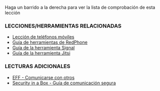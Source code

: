 [Title]: # (¿Y ahora qué?)
[Difficulty]: # (Principiante)
[Order]: # (4)

Haga un barrido a la derecha para ver la lista de comprobación de esta lección

### LECCIONES/HERRAMIENTAS RELACIONADAS

*   [Lección de teléfonos móviles](umbrella://lesson/mobile-phones)
*   [Guía de herramientas de RedPhone](umbrella://lesson/redphone)
*   [Guía de la herramienta Signal](umbrella://lesson/signal)
*   [Guía de la herramienta Jitsi](umbrella://lesson/jitsi)

### LECTURAS ADICIONALES

*   [EFF - Comunicarse con otros](https://ssd.eff.org/en/module/communicating-others)
*   [Security in a Box - Guía de comunicación segura](https://securityinabox.org/en/guide/secure-communication)
